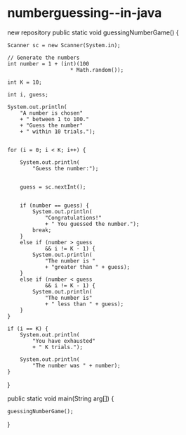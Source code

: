 # numberguessing--in-java
new repository
public static void
guessingNumberGame()
{

	Scanner sc = new Scanner(System.in);

	// Generate the numbers
	int number = 1 + (int)(100
						* Math.random());
   
	int K = 10;

	int i, guess;

	System.out.println(
		"A number is chosen"
		+ " between 1 to 100."
		+ "Guess the number"
		+ " within 10 trials.");

	
	for (i = 0; i < K; i++) {

		System.out.println(
			"Guess the number:");


		guess = sc.nextInt();


		if (number == guess) {
			System.out.println(
				"Congratulations!"
				+ " You guessed the number.");
			break;
		}
		else if (number > guess
				&& i != K - 1) {
			System.out.println(
				"The number is "
				+ "greater than " + guess);
		}
		else if (number < guess
				&& i != K - 1) {
			System.out.println(
				"The number is"
				+ " less than " + guess);
		}
	}

	if (i == K) {
		System.out.println(
			"You have exhausted"
			+ " K trials.");

		System.out.println(
			"The number was " + number);
	}
}


public static void
main(String arg[])
{

	guessingNumberGame();
}
